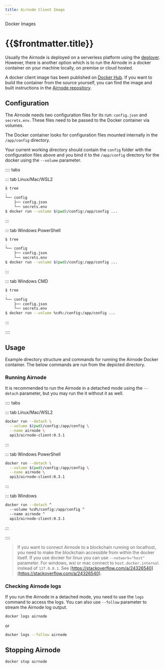 ```yaml
---
title: Airnode Client Image
---
```


<TitleSpan>Docker Images</TitleSpan>

# {{$frontmatter.title}}

<VersionWarning/>

<TocHeader /> <TOC class="table-of-contents" :include-level="[2,3]" />

Usually the Airnode is deployed on a serverless platform using the [deployer](./deployer-image.md). However, there is another option which is to run the Airnode in a docker container on your machine locally, on premise or cloud hosted.

A docker client image has been published on [Docker Hub](https://hub.docker.com/r/api3/airnode-client). If you want to build the container from the source yourself, you can find the image and built instructions in the [Airnode repository](https://github.com/api3dao/airnode/tree/v0.3/packages/airnode-node/docker).

## Configuration

The Airnode needs two configuration files for its run: `config.json` and `secrets.env`. These files need to be passed to the Docker container via volumes.

The Docker container looks for configuration files mounted internally in the `/app/config` directory.

Your current working directory should contain the `config` folder with the configuration files above and you bind it to the `/app/config` directory for the docker using the `--volume` parameter.

:::: tabs

::: tab Linux/Mac/WSL2

```sh
$ tree
.
└── config
    ├── config.json
    └── secrets.env
$ docker run --volume $(pwd)/config:/app/config ...
```

:::

::: tab Windows PowerShell

```sh
$ tree
.
└── config
    ├── config.json
    └── secrets.env
$ docker run --volume $(pwd)/config:/app/config ...
```

:::

::: tab Windows CMD

```sh
$ tree
.
└── config
    ├── config.json
    └── secrets.env
$ docker run --volume %cd%:/config:/app/config ...
```

:::

::::

## Usage

Example directory structure and commands for running the Airnode Docker container. The below commands are run from the depicted directory.

### Running Airnode

It is recommended to run the Airnode in a detached mode using the `--detach` parameter, but you may run the it without it as well.

:::: tabs

::: tab Linux/Mac/WSL2

```sh
docker run --detach \
  --volume $(pwd)/config:/app/config \
  --name airnode \
  api3/airnode-client:0.3.1
```

:::

::: tab Windows PowerShell

```sh
docker run --detach \
  --volume $(pwd)/config:/app/config \
  --name airnode \
  api3/airnode-client:0.3.1
```

:::

::: tab Windows

```sh
docker run --detach ^
  --volume %cd%/config:/app/config ^
  --name airnode ^
  api3/airnode-client:0.3.1
```

:::

::::

> If you want to connect Airnode to a blockchain running on localhost, you need to make the blockchain accessible from within the docker itself. If you use docker for linux you can use `--network="host"` parameter. For windows, wsl or mac connect to `host.docker.internal` instead of `127.0.0.1`. See [https://stackoverflow.com/a/24326540](https://stackoverflow.com/a/24326540).

### Checking Airnode logs

If you run the Airnode in a detached mode, you need to use the `logs` command to access the logs. You can also use `--follow` parameter to stream the Airnode log output.

```bash
docker logs airnode
```

or

```bash
docker logs --follow airnode
```

## Stopping Airnode

```bash
docker stop airnode
```
